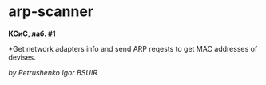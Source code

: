 # arp-scanner

**КСиС, лаб. #1**

*Get network adapters info and send ARP reqests to get MAC addresses of devises.


*by Petrushenko Igor*
*BSUIR*
